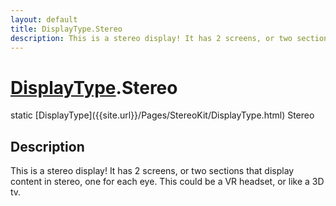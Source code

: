 ```yaml
---
layout: default
title: DisplayType.Stereo
description: This is a stereo display! It has 2 screens, or two sections that display content in stereo, one for each eye. This could be a VR headset, or like a 3D tv.
---
```

# [DisplayType]({{site.url}}/Pages/StereoKit/DisplayType.html).Stereo

<div class='signature' markdown='1'>
static [DisplayType]({{site.url}}/Pages/StereoKit/DisplayType.html) Stereo
</div>

## Description
This is a stereo display! It has 2 screens, or two sections that display
content in stereo, one for each eye. This could be a VR headset, or like
a 3D tv.

